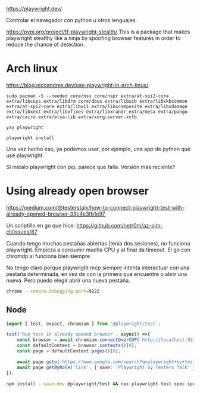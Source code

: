 <https://playwright.dev/>

Controlar el navegador con python u otros lenguajes.

<https://pypi.org/project/tf-playwright-stealth/>
This is a package that makes playwright stealthy like a ninja by spoofing browser features in order to reduce the chance of detection.

# Arch linux

<https://blog.nicoandres.dev/use-playwright-in-arch-linux/>

```
sudo pacman -S --needed core/nss core/nspr extra/at-spi2-core extra/libcups extra/libdrm core/dbus extra/libxcb extra/libxkbcommon extra/at-spi2-core extra/libx11 extra/libxcomposite extra/libxdamage extra/libxext extra/libxfixes extra/libxrandr extra/mesa extra/pango extra/cairo extra/alsa-lib extra/xorg-server-xvfb

yay playwright

playwright install
```

Una vez hecho eso, ya podemos usar, por ejemplo, una app de python que use playwright.

Si instalo playwright con pip, parece que falla. Versión más reciente?

# Using already open browser

<https://medium.com/@testerstalk/how-to-connect-playwright-test-with-already-opened-browser-33c4e3fb1e97>

Un scriptillo en go que hice: <https://github.com/netr0m/az-pim-cli/issues/87>

Cuando tengo muchas pestañas abiertas (tenía dos sesiones), no funciona playwright.
Empieza a consumir mucha CPU y al final da timeout.
El go con chromdp si funciona bien siempre.

No tengo claro porque playwright mcp siempre intenta interactuar con una pestaña determinada, en vez de con la primera que encuentre o abrir una nueva.
Pero puedo elegir abrir una nueva pestaña.

```bash
chrome --remote-debugging-port=9222
```

## Node

```js
import { test, expect, chromium } from '@playwright/test';

test('Run test in already opened browser', async() =>{
    const browser = await chromium.connectOverCDP('http://localhost:9222');
    const defaultContext = browser.contexts()[0];
    const page = defaultContext.pages()[0];

    await page.goto('https://www.google.com/search?q=playwright+by+testers+talk');
    await page.getByRole('link', { name: 'Playwright by Testers Talk' }).first().click();
});
```

```bash
npm install --save-dev @playwright/test && npx playwright test spec.spec.js
```
